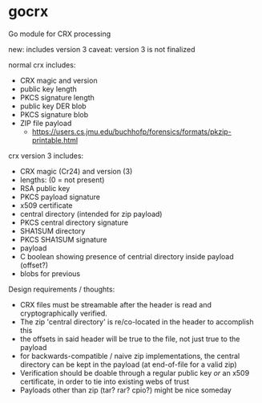 gocrx
=====

Go module for CRX processing

new: includes version 3
caveat: version 3 is not finalized

normal crx includes:

- CRX magic and version
- public key length
- PKCS signature length
- public key DER blob
- PKCS signature blob
- ZIP file payload
  - https://users.cs.jmu.edu/buchhofp/forensics/formats/pkzip-printable.html

crx version 3 includes:

- CRX magic (Cr24) and version (3)
- lengths: (0 = not present)
 - RSA public key
 - PKCS payload signature
 - x509 certificate
 - central directory (intended for zip payload)
 - PKCS central directory signature
 - SHA1SUM directory
 - PKCS SHA1SUM signature
 - payload
- C boolean showing presence of centrial directory inside payload (offset?)
- blobs for previous

Design requirements / thoughts:
 - CRX files must be streamable after the header is read and cryptographically verified.
  - The zip 'central directory' is re/co-located in the header to accomplish this
  - the offsets in said header will be true to the file, not just true to the payload
  - for backwards-compatible / naive zip implementations, the central directory can be kept in the payload 
    (at end-of-file for a valid zip)
 - Verification should be doable through a regular public key _or_ an x509 certificate, 
    in order to tie into existing webs of trust
 - Payloads other than zip (tar? rar? cpio?) might be nice someday